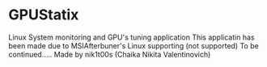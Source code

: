 # GPUStatix
Linux System monitoring and GPU's tuning application
This applicatin has been made due to MSIAfterbuner's Linux supporting (not supported)
To be continued.....
Made by nik1t00s (Chaika Nikita Valentinovich)
